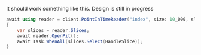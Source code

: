 It should work something like this. Design is still in progress

```c#
await using reader = client.PointInTimeReader("index", size: 10_000, slices: 4)
{
    var slices = reader.Slices;
    await reader.OpenPit();
    await Task.WhenAll(slices.Select(HandleSlice));
}
```
